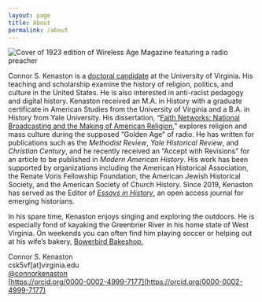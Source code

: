 ```yaml
---
layout: page
title: About
permalink: /about
---
```



<img class="thumbnail" src="Images/CONNOR-HEADSHOT.jpg" alt="Cover of 1923 edition of Wireless Age Magazine featuring a radio preacher">

Connor S. Kenaston is a [doctoral candidate](https://history.virginia.edu/people/profile/csk5vf) at the University of Virginia. His teaching and scholarship examine the history of religion, politics, and culture in the United States. He is also interested in anti-racist pedagogy and digital history. Kenaston received an M.A. in History with a graduate certificate in American Studies from the University of Virginia and a B.A. in History from Yale University. His dissertation, “[Faith Networks: National Broadcasting and the Making of American Religion](projects.html),” explores religion and mass culture during the supposed “Golden Age” of radio. He has written for publications such as the _Methodist Review_, _Yale Historical Review_, and _Christian Century_, and he recently received an “Accept with Revisions” for an article to be published in _Modern American History_. His work has been supported by organizations including the American Historical Association, the Renate Voris Fellowship Foundation, the American Jewish Historical Society, and the American Society of Church History. Since 2019, Kenaston has served as the Editor of [_Essays in History_](http://essaysinhistory.com), an open access journal for emerging historians.

In his spare time, Kenaston enjoys singing and exploring the outdoors. He is especially fond of kayaking the Greenbrier River in his home state of West Virginia. On weekends you can often find him playing soccer or helping out at his wife’s bakery, [Bowerbird Bakeshop.](https://bowerbirdbakeshop.com/our-team)

Connor S. Kenaston  
csk5vf[at]virginia.edu  
[@connorkenaston](https://twitter.com/ConnorKenaston)  
[https://orcid.org/0000-0002-4999-7177](https://orcid.org/0000-0002-4999-7177)
